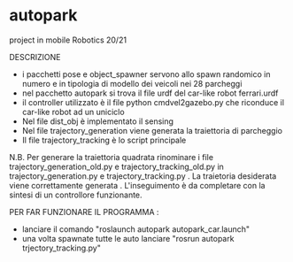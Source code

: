 # autopark
project in mobile Robotics 20/21 

DESCRIZIONE 
- i pacchetti pose e object_spawner servono allo spawn randomico in numero e in tipologia di modello dei veicoli nei 28 parcheggi
- nel pacchetto autopark si trova il file urdf del car-like robot ferrari.urdf
- il controller utilizzato è il file python cmdvel2gazebo.py che riconduce il car-like robot ad un uniciclo
- Nel file dist_obj è implementato il sensing
- Nel file trajectory_generation viene generata la traiettoria di parcheggio
- Il file trajectory_tracking è lo script principale 

N.B. Per generare la traiettoria quadrata rinominare i file trajectory_generation_old.py e trajectory_tracking_old.py in trajectory_generation.py e 
     trajectory_tracking.py . La traietoria desiderata viene correttamente generata . L'inseguimento è da completare con la sintesi di un controllore 
     funzionante.

PER FAR FUNZIONARE IL PROGRAMMA :
- lanciare il comando "roslaunch autopark autopark_car.launch"
- una volta spawnate tutte le auto lanciare "rosrun autopark trjectory_tracking.py"
